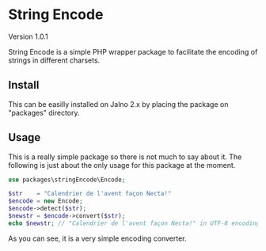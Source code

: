 String Encode
==========================

Version 1.0.1

String Encode is a simple PHP wrapper package to facilitate the encoding of strings in different charsets.

Install
-------

This can be easilly installed on Jalno 2.x by placing the package on "packages" directory.

Usage
-----

This is a really simple package so there is not much to say about it. The following is just about the only usage for this package at the moment.

```php
use packages\stringEncode\Encode;

$str    = "Calendrier de l'avent façon Necta!"
$encode = new Encode;
$encode->detect($str);
$newstr = $encode->convert($str);
echo $newstr; // "Calendrier de l'avent façon Necta!" in UTF-8 encoding (default)
```

As you can see, it is a very simple encoding converter.
